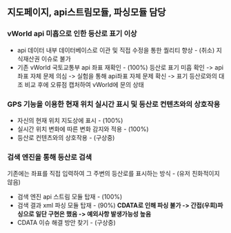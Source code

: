 ## 지도페이지, api스트림모듈, 파싱모듈 담당

### vWorld api 미흡으로 인한 등산로 표기 이상
  + api 데이터 내부 데이터베이스로 이관 및 직접 수정을 통한 퀄리티 향상 - (취소) 지식재산권 이슈로 불가
  + 기존 vWorld 국토교통부 api 좌표 재확인 - (100%) 등산로 표기 미흡 확인 -> api 좌표 자체 문제 의심 -> 실험을 통해 api좌표 자체 문제 확신
  -> 표기 등산로와의 대조 비교 후에 오류점 캡처하여 vWorld에 문의 상태
  
### GPS 기능을 이용한 현재 위치 실시간 표시 및 등산로 컨텐츠와의 상호작용
  + 자신의 현재 위치 지도상에 표시 - (100%)
  + 실시간 위치 변화에 따른 변화 감지와 적용 - (100%)
  + 등산로 컨텐츠와의 상호작용 - (구상중)

### 검색 엔진을 통해 등산로 검색
기존에는 좌표를 직접 입력하여 그 주변의 등산로를 표시하는 방식 - (유저 친화적이지 않음)
  + 검색 엔진 api 스트림 모듈 탑재 - (100%)
  + 검색 결과 xml 파싱 모듈 탑재 - (90%)
  **CDATA로 인해 파싱 불가 -> 간접(우회)파싱으로 일단 구현은 했음 -> 예외사항 발생가능성 높음**
  + CDATA 이슈 해결 방안 찾기 - (구상중)
